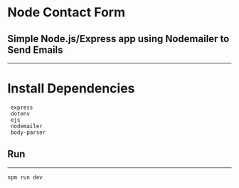 # Node Contact Form
## Simple Node.js/Express app using Nodemailer to Send Emails
---

# Install Dependencies

```
 express
 dotenv
 ejs
 nodemailer
 body-parser
```
## Run
---
```
npm run dev
```
